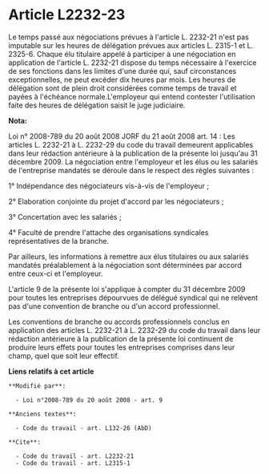 # Article L2232-23

Le temps passé aux négociations prévues à l'article L. 2232-21 n'est pas imputable sur les heures de délégation prévues aux
articles L. 2315-1 et L. 2325-6. Chaque élu titulaire appelé à participer à une négociation en application de l'article L.
2232-21 dispose du temps nécessaire à l'exercice de ses fonctions dans les limites d'une durée qui, sauf circonstances
exceptionnelles, ne peut excéder dix heures par mois. Les heures de délégation sont de plein droit considérées comme temps de
travail et payées à l'échéance normale.L'employeur qui entend contester l'utilisation faite des heures de délégation saisit
le juge judiciaire.

**Nota:**

Loi n° 2008-789 du 20 août 2008 JORF du 21 août 2008 art. 14 : Les articles L. 2232-21 à L. 2232-29 du code du travail
demeurent applicables dans leur rédaction antérieure à la publication de la présente loi jusqu'au 31 décembre 2009.
La négociation entre l'employeur et les élus ou les salariés de l'entreprise mandatés se déroule dans le respect des règles
suivantes :

1° Indépendance des négociateurs vis-à-vis de l'employeur ;

2° Elaboration conjointe du projet d'accord par les négociateurs ;

3° Concertation avec les salariés ;

4° Faculté de prendre l'attache des organisations syndicales représentatives de la branche.

Par ailleurs, les informations à remettre aux élus titulaires ou aux salariés mandatés préalablement à la négociation sont
déterminées par accord entre ceux-ci et l'employeur.

L'article 9 de la présente loi s'applique à compter du 31 décembre 2009 pour toutes les entreprises dépourvues de délégué
syndical qui ne relèvent pas d'une convention de branche ou d'un accord professionnel.

Les conventions de branche ou accords professionnels conclus en application des articles L. 2232-21 à L. 2232-29 du code du
travail dans leur rédaction antérieure à la publication de la présente loi continuent de produire leurs effets pour toutes
les entreprises comprises dans leur champ, quel que soit leur effectif.

**Liens relatifs à cet article**

	**Modifié par**:

	  - Loi n°2008-789 du 20 août 2008 - art. 9

	**Anciens textes**:

	  - Code du travail - art. L132-26 (AbD)

	**Cite**:

	  - Code du travail - art. L2232-21
	  - Code du travail - art. L2315-1
